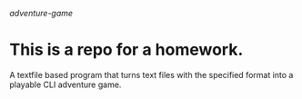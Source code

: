 _adventure-game_

# This is a repo for a homework.

A textfile based program that turns text files with the specified format
into a playable CLI adventure game.
